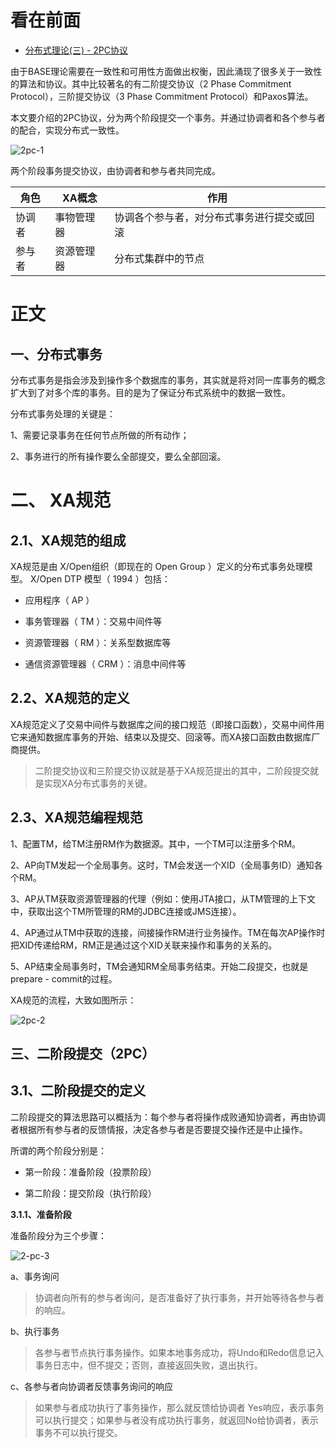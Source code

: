看在前面
====

* <a href="https://juejin.im/post/6844903621495095309">分布式理论(三) - 2PC协议</a>

由于BASE理论需要在一致性和可用性方面做出权衡，因此涌现了很多关于一致性的算法和协议。其中比较著名的有二阶提交协议（2 Phase Commitment Protocol），三阶提交协议（3 Phase Commitment Protocol）和Paxos算法。

本文要介绍的2PC协议，分为两个阶段提交一个事务。并通过协调者和各个参与者的配合，实现分布式一致性。

![2pc-1](https://github.com/DemoTransfer/MUYI/blob/master/docs/%E5%88%86%E5%B8%83%E5%BC%8F%E7%90%86%E8%AE%BA/picture/2pc-1.jpa.png)

两个阶段事务提交协议，由协调者和参与者共同完成。

|  角色   | XA概念  | 作用  |
|  ----  | ----  |----  |
| 协调者  | 事物管理器 |协调各个参与者，对分布式事务进行提交或回滚 |
| 参与者  | 资源管理器 |分布式集群中的节点 |

正文
====


一、分布式事务
------

分布式事务是指会涉及到操作多个数据库的事务，其实就是将对同一库事务的概念扩大到了对多个库的事务。目的是为了保证分布式系统中的数据一致性。

分布式事务处理的关键是：

1、需要记录事务在任何节点所做的所有动作；

2、事务进行的所有操作要么全部提交，要么全部回滚。

二、 XA规范
====

2.1、XA规范的组成
-------

XA规范是由 X/Open组织（即现在的 Open Group ）定义的分布式事务处理模型。 X/Open DTP 模型（ 1994 ）包括：

* 应用程序（ AP ）

* 事务管理器（ TM ）：交易中间件等

* 资源管理器（ RM ）：关系型数据库等

* 通信资源管理器（ CRM ）：消息中间件等

2.2、XA规范的定义
------

XA规范定义了交易中间件与数据库之间的接口规范（即接口函数），交易中间件用它来通知数据库事务的开始、结束以及提交、回滚等。而XA接口函数由数据库厂商提供。

> 二阶提交协议和三阶提交协议就是基于XA规范提出的其中，二阶段提交就是实现XA分布式事务的关键。

2.3、XA规范编程规范
------

1、配置TM，给TM注册RM作为数据源。其中，一个TM可以注册多个RM。

2、AP向TM发起一个全局事务。这时，TM会发送一个XID（全局事务ID）通知各个RM。

3、AP从TM获取资源管理器的代理（例如：使用JTA接口，从TM管理的上下文中，获取出这个TM所管理的RM的JDBC连接或JMS连接）。

4、AP通过从TM中获取的连接，间接操作RM进行业务操作。TM在每次AP操作时把XID传递给RM，RM正是通过这个XID关联来操作和事务的关系的。

5、AP结束全局事务时，TM会通知RM全局事务结束。开始二段提交，也就是prepare - commit的过程。

XA规范的流程，大致如图所示：

![2pc-2]()

三、二阶段提交（2PC）
------

3.1、二阶段提交的定义
------

二阶段提交的算法思路可以概括为：每个参与者将操作成败通知协调者，再由协调者根据所有参与者的反馈情报，决定各参与者是否要提交操作还是中止操作。

所谓的两个阶段分别是：

* 第一阶段：准备阶段（投票阶段）

* 第二阶段：提交阶段（执行阶段）

**3.1.1、准备阶段**

准备阶段分为三个步骤：

![2-pc-3]()

a、事务询问

> 协调者向所有的参与者询问，是否准备好了执行事务，并开始等待各参与者的响应。

b、执行事务

> 各参与者节点执行事务操作。如果本地事务成功，将Undo和Redo信息记入事务日志中，但不提交；否则，直接返回失败，退出执行。

c、各参与者向协调者反馈事务询问的响应

> 如果参与者成功执行了事务操作，那么就反馈给协调者 Yes响应，表示事务可以执行提交；如果参与者没有成功执行事务，就返回No给协调者，表示事务不可以执行提交。

